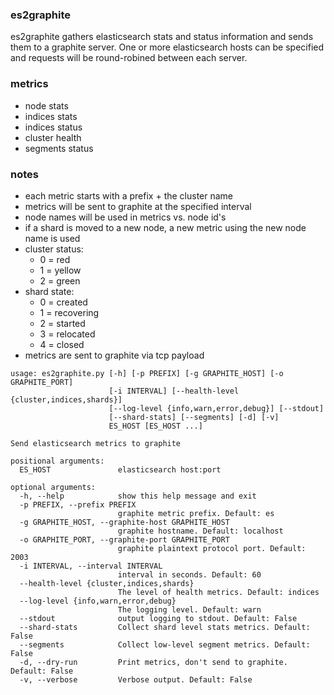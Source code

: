 ### es2graphite

es2graphite gathers elasticsearch stats and status information 
and sends them to a graphite server.  One or more elasticsearch
hosts can be specified and requests will be round-robined between
each server.  

### metrics

* node stats
* indices stats
* indices status
* cluster health
* segments status

### notes

* each metric starts with a prefix + the cluster name
* metrics will be sent to graphite at the specified interval
* node names will be used in metrics vs. node id's
* if a shard is moved to a new node, a new metric using the new node name is used
* cluster status: 
    * 0 = red
    * 1 = yellow
    * 2 = green
* shard state: 
    * 0 = created
    * 1 = recovering
    * 2 = started
    * 3 = relocated
    * 4 = closed
* metrics are sent to graphite via tcp payload

```
usage: es2graphite.py [-h] [-p PREFIX] [-g GRAPHITE_HOST] [-o GRAPHITE_PORT]
                      [-i INTERVAL] [--health-level {cluster,indices,shards}]
                      [--log-level {info,warn,error,debug}] [--stdout]
                      [--shard-stats] [--segments] [-d] [-v]
                      ES_HOST [ES_HOST ...]

Send elasticsearch metrics to graphite

positional arguments:
  ES_HOST               elasticsearch host:port

optional arguments:
  -h, --help            show this help message and exit
  -p PREFIX, --prefix PREFIX
                        graphite metric prefix. Default: es
  -g GRAPHITE_HOST, --graphite-host GRAPHITE_HOST
                        graphite hostname. Default: localhost
  -o GRAPHITE_PORT, --graphite-port GRAPHITE_PORT
                        graphite plaintext protocol port. Default: 2003
  -i INTERVAL, --interval INTERVAL
                        interval in seconds. Default: 60
  --health-level {cluster,indices,shards}
                        The level of health metrics. Default: indices
  --log-level {info,warn,error,debug}
                        The logging level. Default: warn
  --stdout              output logging to stdout. Default: False
  --shard-stats         Collect shard level stats metrics. Default: False
  --segments            Collect low-level segment metrics. Default: False
  -d, --dry-run         Print metrics, don't send to graphite. Default: False
  -v, --verbose         Verbose output. Default: False
```
